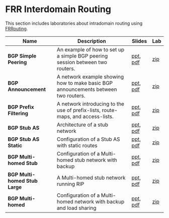 # FRR Interdomain Routing
This section includes laboratories about intradomain routing using [FRRouting](https://frrouting.org/).


| Name                           | Description                                                                        | Slides                                                                                                                                                                     | Lab                                                                              |
|--------------------------------|------------------------------------------------------------------------------------|----------------------------------------------------------------------------------------------------------------------------------------------------------------------------|----------------------------------------------------------------------------------|
| **BGP Simple Peering**         | An example of how to set up a simple BGP peering session between two routers.      | [ppt](BGP-Simple-Peering/041-kathara-lab_bgp-simple-peering_frr.ppt), [pdf](BGP-Simple-Peering/041-kathara-lab_bgp-simple-peering_frr.pdf)                                 | [zip](BGP-Simple-Peering/kathara-lab_bgp-simple-peering_frr.zip)                 |
| **BGP Announcement**           | A network example showing how to make basic BGP announcements between two routers. | [ppt](BGP-Announcement/042-kathara-lab_bgp-announcement_frr.ppt), [pdf](BGP-Announcement/042-kathara-lab_bgp-announcement_frr.pdf)                                         | [zip](BGP-Announcement/kathara-lab_bgp-announcement_frr.zip)                     |
| **BGP Prefix Filtering**       | A network introducing to the use of prefix-lists, route-maps, and access-lists.    | [ppt](BGP-Prefix-Filtering/043-kathara-lab_bgp-prefix-filtering_frr.ppt), [pdf](BGP-Prefix-Filtering/043-kathara-lab_bgp-prefix-filtering_frr.pdf)                         | [zip](BGP-Prefix-Filtering/kathara-lab_bgp-prefix-filtering_frr.zip)             |
| **BGP Stub AS**                | Architecture of a stub network                                                     | [ppt](BGP-Stub-AS/044-kathara-lab_bgp-stub-as_frr.ppt), [pdf](BGP-Stub-AS/044-kathara-lab_bgp-stub-as_frr.pdf)                                                             | [zip](BGP-Stub-AS/kathara-lab_bgp-stub-as_frr.zip)                               |
| **BGP Stub AS Static**         | Configuration of a Stub AS with static routes                                      | [ppt](BGP-Stub-AS-Static/045-kathara-lab_bgp-stub-as-static_frr.ppt), [pdf](BGP-Stub-AS-Static/045-kathara-lab_bgp-stub-as-static_frr.pdf)                                 | [zip](BGP-Stub-AS-Static/kathara-lab_bgp-stub-as-static_frr.zip)                 |
| **BGP Multi-homed Stub**       | Configuration of a Multi-homed stub network with backup                            | [ppt](BGP-Multi-homed-Stub/046-kathara-lab_bgp-multi-homed-stub_frr.ppt), [pdf](BGP-Multi-homed-Stub/046-kathara-lab_bgp-multi-homed-stub_frr.pdf)                         | [zip](BGP-Multi-homed-Stub/kathara-lab_bgp-multi-homed-stub_frr.zip)             |
| **BGP Multi-homed Stub Large** | A Multi-homed stub network running RIP                                             | [ppt](BGP-Multi-homed-Stub-Large/047-kathara-lab_bgp-multi-homed-stub-large_frr.ppt), [pdf](BGP-Multi-homed-Stub-Large/047-kathara-lab_bgp-multi-homed-stub-large_frr.pdf) | [zip](BGP-Multi-homed-Stub-Large/kathara-lab_bgp-multi-homed-stub-large_frr.zip) |
| **BGP Multi-homed**            | Configuration of a Multi-homed network with backup and load sharing                | [ppt](BGP-Multi-homed/048-kathara-lab_bgp-multi-homed_frr.ppt), [pdf](BGP-Multi-homed/048-kathara-lab_bgp-multi-homed_frr.pdf)                                             | [zip](BGP-Multi-homed/kathara-lab_bgp-multi-homed_frr.zip)                       |
